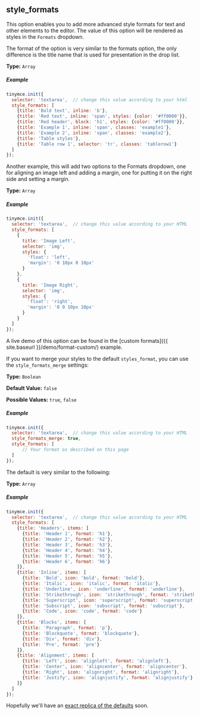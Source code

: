 
## style_formats

This option enables you to add more advanced style formats for text and other elements to the editor. The value of this option will be rendered as styles in the `Formats` dropdown.

The format of the option is very similar to the formats option, the only difference is the title name that is used for presentation in the drop list.

**Type:** `Array`

##### Example

```js
tinymce.init({
  selector: 'textarea',  // change this value according to your html
  style_formats: [
    {title: 'Bold text', inline: 'b'},
    {title: 'Red text', inline: 'span', styles: {color: '#ff0000'}},
    {title: 'Red header', block: 'h1', styles: {color: '#ff0000'}},
    {title: 'Example 1', inline: 'span', classes: 'example1'},
    {title: 'Example 2', inline: 'span', classes: 'example2'},
    {title: 'Table styles'},
    {title: 'Table row 1', selector: 'tr', classes: 'tablerow1'}
  ]
});
```

Another example, this will add two options to the Formats dropdown, one for aligning an image left and adding a margin, one for putting it on the right side and setting a margin.

**Type:** `Array`

##### Example

```js
tinymce.init({
  selector: 'textarea',  // change this value according to your HTML
  style_formats: [
    {
      title: 'Image Left',
      selector: 'img',
      styles: {
        'float': 'left',
        'margin': '0 10px 0 10px'
      }
    },
    {
      title: 'Image Right',
      selector: 'img',
      styles: {
        'float': 'right',
        'margin': '0 0 10px 10px'
      }
    }
  ]
});
```

A live demo of this option can be found in the [custom formats]({{ site.baseurl }}/demo/format-custom/) example.

If you want to merge your styles to the default `styles_format`, you can use the `style_formats_merge` settings:

**Type:** `Boolean`

**Default Value:** `false`

**Possible Values:** `true`, `false`

##### Example

```js
tinymce.init({
  selector: 'textarea',  // change this value according to your HTML
  style_formats_merge: true,
  style_formats: [
      // Your format as described on this page
  ]
});
```

The default is very similar to the following:

**Type:** `Array`

##### Example

```js
tinymce.init({
  selector: 'textarea',  // change this value according to your HTML
  style_formats: [
    {title: 'Headers', items: [
      {title: 'Header 1', format: 'h1'},
      {title: 'Header 2', format: 'h2'},
      {title: 'Header 3', format: 'h3'},
      {title: 'Header 4', format: 'h4'},
      {title: 'Header 5', format: 'h5'},
      {title: 'Header 6', format: 'h6'}
    ]},
    {title: 'Inline', items: [
      {title: 'Bold', icon: 'bold', format: 'bold'},
      {title: 'Italic', icon: 'italic', format: 'italic'},
      {title: 'Underline', icon: 'underline', format: 'underline'},
      {title: 'Strikethrough', icon: 'strikethrough', format: 'strikethrough'},
      {title: 'Superscript', icon: 'superscript', format: 'superscript'},
      {title: 'Subscript', icon: 'subscript', format: 'subscript'},
      {title: 'Code', icon: 'code', format: 'code'}
    ]},
    {title: 'Blocks', items: [
      {title: 'Paragraph', format: 'p'},
      {title: 'Blockquote', format: 'blockquote'},
      {title: 'Div', format: 'div'},
      {title: 'Pre', format: 'pre'}
    ]},
    {title: 'Alignment', items: [
      {title: 'Left', icon: 'alignleft', format: 'alignleft'},
      {title: 'Center', icon: 'aligncenter', format: 'aligncenter'},
      {title: 'Right', icon: 'alignright', format: 'alignright'},
      {title: 'Justify', icon: 'alignjustify', format: 'alignjustify'}
    ]}
  ]
});
```

Hopefully we'll have an [exact replica of the defaults](http://archive.tinymce.com/forum/viewtopic.php?id=33648) soon.
